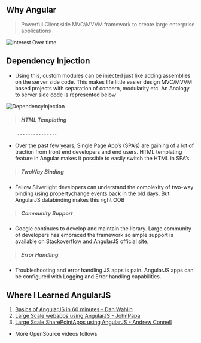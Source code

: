 Why Angular
-----------

> Powerful Client side MVC\MVVM framework to create large enterprise applications

![Interest Over time](http://spbreed.files.wordpress.com/2014/06/angularvsknckout.png)


Dependency Injection
--------------------

* Using this, custom modules can be injected just like adding assemblies on the server side code. This makes life little easier design MVC/MVVM based projects with separation of concern, modularity etc. An Analogy to server side code is represented below

![DependencyInjection](http://spbreed.files.wordpress.com/2014/06/step38_serverclient.png?w=676&h=293)


> ##### HTML Templating
        ---------------

* Over the past few years, Single Page App’s (SPA’s) are gaining of a lot of traction from front end developers and end users. HTML templating feature in Angular makes it possible to easily switch the HTML in SPA’s.

> ##### TwoWay Binding

* Fellow Silverlight developers can understand the complexity of two-way binding using propertychange events back in the old days. But AngularJS databinding makes this right OOB


> ##### Community Support

* Google continues to develop and maintain the library. Large community of developers has embraced the framework so ample support is available on Stackoverflow and AngularJS official site.

> ##### Error Handling

* Troubleshooting and error handling JS apps is pain. AngularJS apps can be configured with Logging and Error handling capabilities.


Where I Learned AngularJS
-------------------------

1. [Basics of AngularJS in 60 minutes - Dan Wahlin](http://weblogs.asp.net/dwahlin/angularjs-in-60-ish-minutes-the-ebook)
2. [Large Scale webapps using AngularJS - JohnPapa](http://www.pluralsight.com/courses/table-of-contents/build-apps-angular-breeze)
3. [Large Scale SharePointApps using AngularJS - Andrew Connell](http://pluralsight.com/courses/building-sharepoint-apps-spa-angularjs)

* More OpenSource videos follows